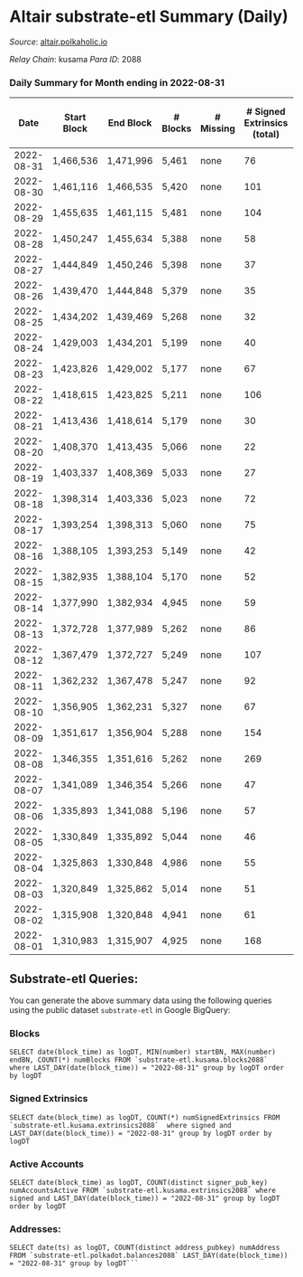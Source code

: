 # Altair substrate-etl Summary (Daily)

_Source_: [altair.polkaholic.io](https://altair.polkaholic.io)

*Relay Chain*: kusama
*Para ID*: 2088



### Daily Summary for Month ending in 2022-08-31


| Date | Start Block | End Block | # Blocks | # Missing | # Signed Extrinsics (total) | # Active Accounts | # Addresses with Balances | # Events | # Transfers | # XCM Transfers In | # XCM Transfers Out |
| ---- | ----------- | --------- | -------- | --------- | --------------------------- | ----------------- | ------------------------- | -------- | ----------- | ------------------ | ------------------- |
| 2022-08-31 | 1,466,536 | 1,471,996 | 5,461 | none  | 76 | 45 | 29,085 | 11,313 | 41 ($9,672.55) | 6 ($2,109.72) | 5 ($1,298.62) |
| 2022-08-30 | 1,461,116 | 1,466,535 | 5,420 | none  | 101 | 82 | 29,083 | 11,333 | 54 ($5,612.90) |   | 7 ($2,474.52) |
| 2022-08-29 | 1,455,635 | 1,461,115 | 5,481 | none  | 104 | 85 | 29,076 | 11,412 | 76 ($9,705.90) | 1 ($567.96) | 6 ($1,050.98) |
| 2022-08-28 | 1,450,247 | 1,455,634 | 5,388 | none  | 58 | 24 | 29,075 | 39,595 | 7,724 ($3,945.04) |   | 3 ($259.80) |
| 2022-08-27 | 1,444,849 | 1,450,246 | 5,398 | none  | 37 | 28 | 22,499 | 10,999 | 19 ($1,999.87) | 4 ($818.36) | 2 ($66.54) |
| 2022-08-26 | 1,439,470 | 1,444,848 | 5,379 | none  | 35 | 27 | 22,496 | 10,942 | 17 ($2,569.62) | 3 ($442.45) | 5 ($760.76) |
| 2022-08-25 | 1,434,202 | 1,439,469 | 5,268 | none  | 32 | 23 | 22,490 | 10,690 | 13 ($1,693.79) | 2 ($46.82) | 4 ($788.86) |
| 2022-08-24 | 1,429,003 | 1,434,201 | 5,199 | none  | 40 | 30 | 22,488 | 10,578 | 12 ($88.56) |   | 1 ($0.25) |
| 2022-08-23 | 1,423,826 | 1,429,002 | 5,177 | none  | 67 | 42 | 22,487 | 10,743 | 36 ($14,704.77) | 14 ($6,863.81) | 4 ($482.60) |
| 2022-08-22 | 1,418,615 | 1,423,825 | 5,211 | none  | 106 | 63 | 22,486 | 10,957 | 82 ($282,024) | 8 ($29,443.65) | 14 ($19,467.16) |
| 2022-08-21 | 1,413,436 | 1,418,614 | 5,179 | none  | 30 | 20 | 22,482 | 10,516 | 9 ($2,468.67) | 4 ($907.58) |   |
| 2022-08-20 | 1,408,370 | 1,413,435 | 5,066 | none  | 22 | 20 | 22,479 | 10,241 | 7 ($259.98) | 2 ($73.90) | 1 ($0.38) |
| 2022-08-19 | 1,403,337 | 1,408,369 | 5,033 | none  | 27 | 23 | 22,477 | 10,235 | 18 ($5,668.57) | 7 ($2,922.93) | 3 ($2.44) |
| 2022-08-18 | 1,398,314 | 1,403,336 | 5,023 | none  | 72 | 45 | 22,475 | 10,489 | 39 ($27,154.28) | 20 ($13,872.86) | 4 ($837.80) |
| 2022-08-17 | 1,393,254 | 1,398,313 | 5,060 | none  | 75 | 47 | 22,469 | 10,544 | 43 ($30,208.56) | 14 ($9,984.16) | 4 ($55.14) |
| 2022-08-16 | 1,388,105 | 1,393,253 | 5,149 | none  | 42 | 30 | 22,464 | 10,505 | 14 ($3,991.65) | 1 ($468.61) | 3 ($73.91) |
| 2022-08-15 | 1,382,935 | 1,388,104 | 5,170 | none  | 52 | 40 | 22,461 | 10,606 | 28 ($9,440.65) | 2 ($1,490.52) | 4 ($136.81) |
| 2022-08-14 | 1,377,990 | 1,382,934 | 4,945 | none  | 59 | 41 | 22,459 | 10,237 | 28 ($22,147.33) | 3 ($6,986.42) | 7 ($3,493.64) |
| 2022-08-13 | 1,372,728 | 1,377,989 | 5,262 | none  | 86 | 55 | 22,450 | 10,976 | 45 ($13,930.45) | 10 ($4,804.18) | 4 ($1,443.75) |
| 2022-08-12 | 1,367,479 | 1,372,727 | 5,249 | none  | 107 | 60 | 22,444 | 10,979 | 37 ($1,220.62) |   | 10 ($686.72) |
| 2022-08-11 | 1,362,232 | 1,367,478 | 5,247 | none  | 92 | 59 | 22,443 | 10,963 | 41 ($9,092.53) | 4 ($1,039.19) | 7 ($4,896.95) |
| 2022-08-10 | 1,356,905 | 1,362,231 | 5,327 | none  | 67 | 50 | 22,438 | 10,958 | 21 ($10,816.13) |   | 11 ($299.62) |
| 2022-08-09 | 1,351,617 | 1,356,904 | 5,288 | none  | 154 | 88 | 22,435 | 11,302 | 67 ($7,667.80) | 1 ($0.052) | 25 ($3,443.44) |
| 2022-08-08 | 1,346,355 | 1,351,616 | 5,262 | none  | 269 | 137 | 22,427 | 11,787 | 88 ($17,259.65) | 2 ($395.66) | 27 ($7,423.44) |
| 2022-08-07 | 1,341,089 | 1,346,354 | 5,266 | none  | 47 | 36 | 22,415 | 10,752 | 17 ($2,337.99) |   | 11 ($2,240.38) |
| 2022-08-06 | 1,335,893 | 1,341,088 | 5,196 | none  | 57 | 37 | 22,413 | 10,662 | 34 ($3,033.43) |   | 12 ($1,452.73) |
| 2022-08-05 | 1,330,849 | 1,335,892 | 5,044 | none  | 46 | 34 | 22,409 | 10,311 | 24 ($1,492.86) |   | 9 ($707.23) |
| 2022-08-04 | 1,325,863 | 1,330,848 | 4,986 | none  | 55 | 38 | 22,406 | 10,261 | 27 ($9,254.07) | 2 ($10.44) | 14 ($737.62) |
| 2022-08-03 | 1,320,849 | 1,325,862 | 5,014 | none  | 51 | 33 | 22,403 | 10,285 | 17 ($1,060.80) | 3 ($417.18) | 4 ($311.90) |
| 2022-08-02 | 1,315,908 | 1,320,848 | 4,941 | none  | 61 | 38 | 22,401 | 10,183 | 37 ($20,884.00) |   | 13 ($5,825.41) |
| 2022-08-01 | 1,310,983 | 1,315,907 | 4,925 | none  | 168 | 112 | 22,396 | 10,573 | 87 ($8,110.26) |   | 3 ($48.40) |

## Substrate-etl Queries:
You can generate the above summary data using the following queries using the public dataset `substrate-etl` in Google BigQuery:


### Blocks
```
SELECT date(block_time) as logDT, MIN(number) startBN, MAX(number) endBN, COUNT(*) numBlocks FROM `substrate-etl.kusama.blocks2088`  where LAST_DAY(date(block_time)) = "2022-08-31" group by logDT order by logDT
```


### Signed Extrinsics
```
SELECT date(block_time) as logDT, COUNT(*) numSignedExtrinsics FROM `substrate-etl.kusama.extrinsics2088`  where signed and LAST_DAY(date(block_time)) = "2022-08-31" group by logDT order by logDT
```


### Active Accounts
```
SELECT date(block_time) as logDT, COUNT(distinct signer_pub_key) numAccountsActive FROM `substrate-etl.kusama.extrinsics2088` where signed and LAST_DAY(date(block_time)) = "2022-08-31" group by logDT order by logDT
```


### Addresses:
```
SELECT date(ts) as logDT, COUNT(distinct address_pubkey) numAddress FROM `substrate-etl.polkadot.balances2088` LAST_DAY(date(block_time)) = "2022-08-31" group by logDT```

